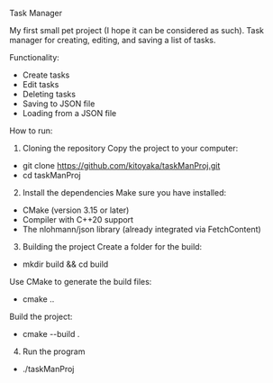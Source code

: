 Task Manager

My first small pet project (I hope it can be considered as such).  Task manager for creating, editing, and saving a list of tasks.

Functionality:
- Create tasks
- Edit tasks
- Deleting tasks
- Saving to JSON file
- Loading from a JSON file

How to run: 
1. Cloning the repository
Copy the project to your computer:
-   git clone https://github.com/kitoyaka/taskManProj.git
-   cd taskManProj

2. Install the dependencies
Make sure you have installed:
-   CMake (version 3.15 or later)
-   Compiler with C++20 support
-   The nlohmann/json library (already integrated via FetchContent)

3. Building the project
Create a folder for the build:
-   mkdir build && cd build

Use CMake to generate the build files:
-   cmake ..

Build the project:
-   cmake --build .

4. Run the program
-   ./taskManProj


